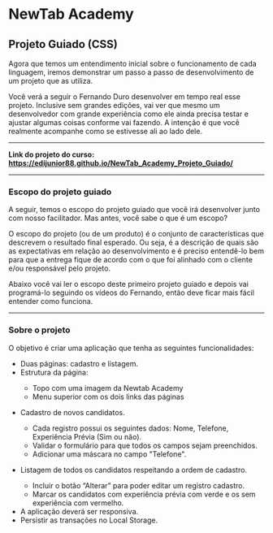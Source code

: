 <h1>NewTab Academy</h1>
<h2>Projeto Guiado (CSS)</h2>

<p>Agora que temos um entendimento inicial sobre o funcionamento de cada linguagem, iremos demonstrar um passo a passo de desenvolvimento de um projeto que as utiliza. </p>

<p>Você verá a seguir o Fernando Duro desenvolver em tempo real esse projeto. Inclusive sem grandes edições, vai ver que mesmo um desenvolvedor com grande experiência como ele ainda precisa testar e ajustar algumas coisas conforme vai fazendo. A intenção é que você realmente acompanhe como se estivesse ali ao lado dele.</p>

<hr>

<strong>Link do projeto do curso: <a href="https://edijunior88.github.io/NewTab_Academy_Projeto_Guiado/">https://edijunior88.github.io/NewTab_Academy_Projeto_Guiado/</a></strong>

<hr>

<h3>Escopo do projeto guiado</h3>

<p>A seguir, temos o escopo do projeto guiado que você irá desenvolver junto com nosso facilitador. Mas antes, você sabe o que é um escopo?</p>

<p>O escopo do projeto (ou de um produto) é o conjunto de características que descrevem o resultado final esperado. Ou seja, é a descrição de quais são as expectativas em relação ao desenvolvimento e é preciso entendê-lo bem para que a entrega fique de acordo com o que foi alinhado com o cliente e/ou responsável pelo projeto.</p>

<p>Abaixo você vai ler o escopo deste primeiro projeto guiado e depois vai programá-lo seguindo os vídeos do Fernando, então deve ficar mais fácil entender como funciona.</p>

<hr>

<h3>Sobre o projeto</h3>

<p>O objetivo é criar uma aplicação que tenha as seguintes funcionalidades:</p>

<ul>
  <li>Duas páginas: cadastro e listagem.</li>
  <li>Estrutura da página:</li>
  
  <ul>
    <li>Topo com uma imagem da Newtab Academy</li>
    <li>Menu superior com os dois links das páginas</li>
  </ul>
</ul>

<ul>
  <li>Cadastro de novos candidatos.</li>
  
  <ul>
    <li>Cada registro possui os seguintes dados: Nome, Telefone, Experiência Prévia (Sim ou não).</li>
    <li>Validar o formulário para que todos os campos sejam preenchidos.</li>
    <li>Adicionar uma máscara no campo "Telefone".</li>
  </ul>
</ul>

<ul>
  <li>Listagem de todos os candidatos respeitando a ordem de cadastro.</li>
  
  <ul>
    <li>Incluir o botão “Alterar” para poder editar um registro cadastro.</li>
    <li>Marcar os candidatos com experiência prévia com verde e os sem experiência com vermelho.</li>
  </ul>

  <li>A aplicação deverá ser responsiva.</li>
  <li>Persistir as transações no Local Storage.</li>
</ul>